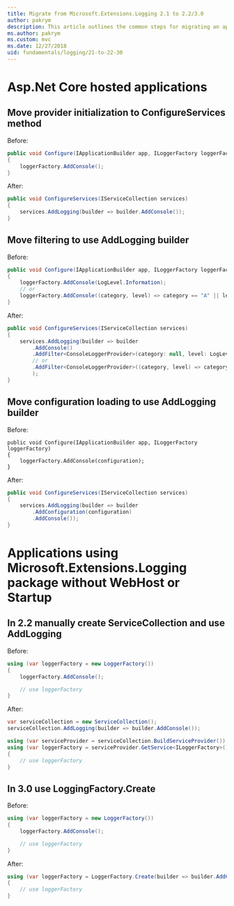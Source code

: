 ```yaml
---
title: Migrate from Microsoft.Extensions.Logging 2.1 to 2.2/3.0
author: pakrym
description: This article outlines the common steps for migrating an application using Microsoft.Extensions.Logging 2.1 to Microsoft.Extensions.Logging 2.2/3.0.
ms.author: pakrym
ms.custom: mvc
ms.date: 12/27/2018
uid: fundamentals/logging/21-to-22-30
---
```


# Asp.Net Core hosted applications

## Move provider initialization to ConfigureServices method

Before:

``` C#
public void Configure(IApplicationBuilder app, ILoggerFactory loggerFactory)
{
    loggerFactory.AddConsole();
}
```

After:

``` C#
public void ConfigureServices(IServiceCollection services)
{
    services.AddLogging(builder => builder.AddConsole());
}
```

## Move filtering to use AddLogging builder

Before:

``` C#
public void Configure(IApplicationBuilder app, ILoggerFactory loggerFactory)
{
    loggerFactory.AddConsole(LogLevel.Information);
    // or
    loggerFactory.AddConsole((category, level) => category == "A" || level == LogLevel.Critical);
}
```

After:

``` C#
public void ConfigureServices(IServiceCollection services)
{
    services.AddLogging(builder => builder
        .AddConsole()
        .AddFilter<ConsoleLoggerProvider>(category: null, level: LogLevel.Information)
        // or
        .AddFilter<ConsoleLoggerProvider>((category, level) => category == "A" || level == LogLevel.Critical)
        );
}
```

## Move configuration loading  to use AddLogging builder

Before:

```
public void Configure(IApplicationBuilder app, ILoggerFactory loggerFactory)
{
    loggerFactory.AddConsole(configuration);
}
```

After:


``` C#
public void ConfigureServices(IServiceCollection services)
{
    services.AddLogging(builder => builder
        .AddConfiguration(configuration)
        .AddConsole());
}
```

# Applications using Microsoft.Extensions.Logging package without WebHost or Startup

## In 2.2 manually create ServiceCollection and use AddLogging

Before:

``` C#
using (var loggerFactory = new LoggerFactory())
{
    loggerFactory.AddConsole();

    // use loggerFactory
}
```

After:

``` C#
var serviceCollection = new ServiceCollection();
serviceCollection.AddLogging(builder => builder.AddConsole());

using (var serviceProvider = serviceCollection.BuildServiceProvider())
using (var loggerFactory = serviceProvider.GetService<ILoggerFactory>())
{
    // use loggerFactory
}
```

## In 3.0 use LoggingFactory.Create

Before:

``` C#
using (var loggerFactory = new LoggerFactory())
{
    loggerFactory.AddConsole();

    // use loggerFactory
}
```

After:

``` C#
using (var loggerFactory = LoggerFactory.Create(builder => builder.AddConsole()))
{
    // use loggerFactory
}
```


